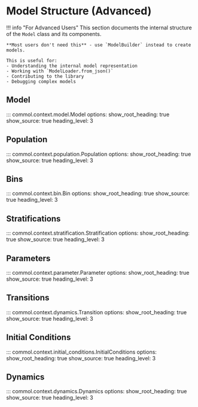 # Model Structure (Advanced)

!!! info "For Advanced Users"
This section documents the internal structure of the `Model` class and its components.

    **Most users don't need this** - use `ModelBuilder` instead to create models.

    This is useful for:
    - Understanding the internal model representation
    - Working with `ModelLoader.from_json()`
    - Contributing to the library
    - Debugging complex models

## Model

::: commol.context.model.Model
options:
show_root_heading: true
show_source: true
heading_level: 3

## Population

::: commol.context.population.Population
options:
show_root_heading: true
show_source: true
heading_level: 3

## Bins

::: commol.context.bin.Bin
options:
show_root_heading: true
show_source: true
heading_level: 3

## Stratifications

::: commol.context.stratification.Stratification
options:
show_root_heading: true
show_source: true
heading_level: 3

## Parameters

::: commol.context.parameter.Parameter
options:
show_root_heading: true
show_source: true
heading_level: 3

## Transitions

::: commol.context.dynamics.Transition
options:
show_root_heading: true
show_source: true
heading_level: 3

## Initial Conditions

::: commol.context.initial_conditions.InitialConditions
options:
show_root_heading: true
show_source: true
heading_level: 3

## Dynamics

::: commol.context.dynamics.Dynamics
options:
show_root_heading: true
show_source: true
heading_level: 3
